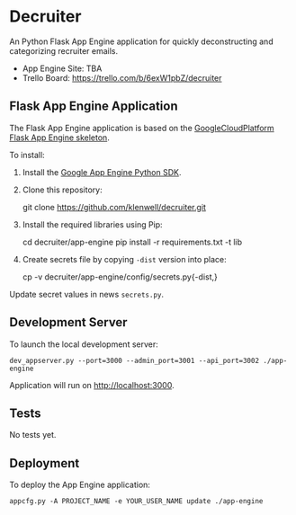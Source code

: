 # Decruiter

An Python Flask App Engine application for quickly deconstructing and categorizing recruiter emails.

- App Engine Site: TBA
- Trello Board: https://trello.com/b/6exW1pbZ/decruiter


## Flask App Engine Application

The Flask App Engine application is based on the [GoogleCloudPlatform Flask App Engine
skeleton](https://github.com/GoogleCloudPlatform/appengine-python-flask-skeleton).

To install:

1. Install the [Google App Engine Python SDK](https://cloud.google.com/appengine/downloads).

2. Clone this repository:

    git clone https://github.com/klenwell/decruiter.git

3. Install the required libraries using Pip:

    cd decruiter/app-engine
    pip install -r requirements.txt -t lib

4. Create secrets file by copying `-dist` version into place:

    cp -v decruiter/app-engine/config/secrets.py{-dist,}

Update secret values in news `secrets.py`.


## Development Server

To launch the local development server:

    dev_appserver.py --port=3000 --admin_port=3001 --api_port=3002 ./app-engine

Application will run on [http://localhost:3000](http://localhost:3000).


## Tests

No tests yet.


## Deployment

To deploy the App Engine application:

    appcfg.py -A PROJECT_NAME -e YOUR_USER_NAME update ./app-engine
